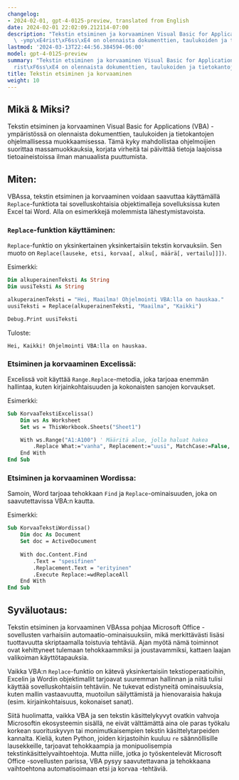```yaml
---
changelog:
- 2024-02-01, gpt-4-0125-preview, translated from English
date: 2024-02-01 22:02:09.212114-07:00
description: "Tekstin etsiminen ja korvaaminen Visual Basic for Applications (VBA)\
  \ -ymp\xE4rist\xF6ss\xE4 on olennaista dokumenttien, taulukoiden ja tietokantojen\u2026"
lastmod: '2024-03-13T22:44:56.384594-06:00'
model: gpt-4-0125-preview
summary: "Tekstin etsiminen ja korvaaminen Visual Basic for Applications (VBA) -ymp\xE4\
  rist\xF6ss\xE4 on olennaista dokumenttien, taulukoiden ja tietokantojen\u2026"
title: Tekstin etsiminen ja korvaaminen
weight: 10
---
```


## Mikä & Miksi?

Tekstin etsiminen ja korvaaminen Visual Basic for Applications (VBA) -ympäristössä on olennaista dokumenttien, taulukoiden ja tietokantojen ohjelmallisessa muokkaamisessa. Tämä kyky mahdollistaa ohjelmoijien suorittaa massamuokkauksia, korjata virheitä tai päivittää tietoja laajoissa tietoaineistoissa ilman manuaalista puuttumista.

## Miten:

VBAssa, tekstin etsiminen ja korvaaminen voidaan saavuttaa käyttämällä `Replace`-funktiota tai sovelluskohtaisia objektimalleja sovelluksissa kuten Excel tai Word. Alla on esimerkkejä molemmista lähestymistavoista.

### `Replace`-funktion käyttäminen:

`Replace`-funktio on yksinkertainen yksinkertaisiin tekstin korvauksiin. Sen muoto on `Replace(lauseke, etsi, korvaa[, alku[, määrä[, vertailu]]])`.

Esimerkki:
```vb
Dim alkuperainenTeksti As String
Dim uusiTeksti As String

alkuperainenTeksti = "Hei, Maailma! Ohjelmointi VBA:lla on hauskaa."
uusiTeksti = Replace(alkuperainenTeksti, "Maailma", "Kaikki")

Debug.Print uusiTeksti
```
Tuloste:
```
Hei, Kaikki! Ohjelmointi VBA:lla on hauskaa.
```

### Etsiminen ja korvaaminen Excelissä:

Excelissä voit käyttää `Range.Replace`-metodia, joka tarjoaa enemmän hallintaa, kuten kirjainkohtaisuuden ja kokonaisten sanojen korvaukset.

Esimerkki:
```vb
Sub KorvaaTekstiExcelissa()
    Dim ws As Worksheet
    Set ws = ThisWorkbook.Sheets("Sheet1")

    With ws.Range("A1:A100") ' Määritä alue, jolla haluat hakea
        .Replace What:="vanha", Replacement:="uusi", MatchCase:=False, LookAt:=xlPart
    End With
End Sub
```

### Etsiminen ja korvaaminen Wordissa:

Samoin, Word tarjoaa tehokkaan `Find` ja `Replace`-ominaisuuden, joka on saavutettavissa VBA:n kautta.

Esimerkki:
```vb
Sub KorvaaTekstiWordissa()
    Dim doc As Document
    Set doc = ActiveDocument
    
    With doc.Content.Find
        .Text = "spesifinen"
        .Replacement.Text = "erityinen"
        .Execute Replace:=wdReplaceAll
    End With
End Sub
```

## Syväluotaus:

Tekstin etsiminen ja korvaaminen VBAssa pohjaa Microsoft Office -sovellusten varhaisiin automaatio-ominaisuuksiin, mikä merkittävästi lisäsi tuottavuutta skriptaamalla toistuvia tehtäviä. Ajan myötä nämä toiminnot ovat kehittyneet tulemaan tehokkaammiksi ja joustavammiksi, kattaen laajan valikoiman käyttötapauksia.

Vaikka VBA:n `Replace`-funktio on kätevä yksinkertaisiin tekstioperaatioihin, Excelin ja Wordin objektimallit tarjoavat suuremman hallinnan ja niitä tulisi käyttää sovelluskohtaisiin tehtäviin. Ne tukevat edistyneitä ominaisuuksia, kuten mallin vastaavuutta, muotoilun säilyttämistä ja hienovaraisia hakuja (esim. kirjainkohtaisuus, kokonaiset sanat).

Siitä huolimatta, vaikka VBA ja sen tekstin käsittelykyvyt ovatkin vahvoja Microsoftin ekosysteemin sisällä, ne eivät välttämättä aina ole paras työkalu korkean suorituskyvyn tai monimutkaisempien tekstin käsittelytarpeiden kannalta. Kieliä, kuten Python, joiden kirjastoihin kuuluu `re` säännöllisille lausekkeille, tarjoavat tehokkaampia ja monipuolisempia tekstinkäsittelyvaihtoehtoja. Mutta niille, jotka jo työskentelevät Microsoft Office -sovellusten parissa, VBA pysyy saavutettavana ja tehokkaana vaihtoehtona automatisoimaan etsi ja korvaa -tehtäviä.
